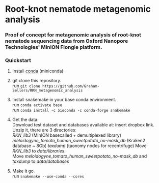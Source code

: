 # Root-knot nematode metagenomic analysis
### Proof of concept for metagenomic analysis of root-knot nematode sequencing data from Oxford Nanopore Technologies' MinION Flongle platform.

### Quickstart

1. Install [conda](https://docs.conda.io/projects/conda/en/latest/user-guide/install/) (miniconda)

2. git clone this repository.  
run `git clone https://github.com/Graham-Sellers/RKN_metagenomic_analysis`
    
3. Install snakemake in your base conda environment.  
run `conda activate base`  
run `conda install -c bioconda -c conda-forge snakemake`
    
4. Get the data.  
Download test dataset and databases available at: insert dropbox link.  
Unzip it, there are 3 directories:  
    *RKN_lib3* (MinION basecalled + demultiplexed library)  
    *meloidogyne_tomato_human_sweetpotato_no-mask_db* (Kraken2 database ~ 8Gb)
    *taxdump* (taonomy nodes for recentrifuge)
Move *RKN_lib3* to *data/libraries*.  
Move *meloidogyne_tomato_human_sweetpotato_no-mask_db* and *taxdump* to *data/databases*

5. Make it go.  
run `snakemake --use-conda --cores`
